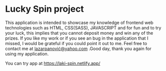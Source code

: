 # Lucky Spin project

This application is intended to showcase my knowledge of frontend web technologies such as HTML, CSS(SASS), JAVASCRIPT and for fun and to try your luck, this implies that you cannot deposit money and win any of the prizes. If you like my work or if you see an bug in the application that I missed, I would be grateful if you could point it out to me. Feel free to contact me at lazarpanović@yahoo.com .Good day, thank you again for using my application.

You can try app at https://laki-spin.netlify.app/